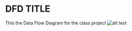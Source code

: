 # DFD TITLE
 This the Data Flow Diagram for the class project
![alt text](http://bluebuffalo.com/globalassets/for-dogs/teaser-images/dry-food-teaser.png "dog food")
